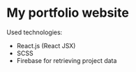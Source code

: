 # My portfolio website

Used technologies: 
- React.js (React JSX)
- SCSS
- Firebase for retrieving project data